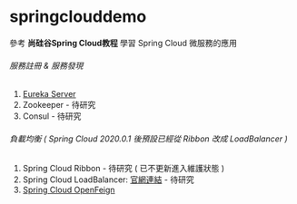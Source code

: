 # springclouddemo

參考 **尚硅谷Spring Cloud教程** 學習 Spring Cloud 微服務的應用

###### 服務註冊 & 服務發現 <br>
1. [Eureka Server](https://github.com/oscar51011/springclouddemo/tree/master/eureka-server) <br>
2. Zookeeper - 待研究
3. Consul - 待研究

###### 負載均衡 ( Spring Cloud 2020.0.1 後預設已經從 Ribbon 改成 LoadBalancer )
1. Spring Cloud Ribbon - 待研究 ( 已不更新進入維護狀態 )
2. Spring Cloud LoadBalancer: [官網連結](https://docs.spring.io/spring-cloud-commons/docs/current/reference/html/#spring-cloud-loadbalancer) - 待研究
3. [Spring Cloud OpenFeign](https://github.com/oscar51011/springclouddemo/tree/master/order-openFeign)

